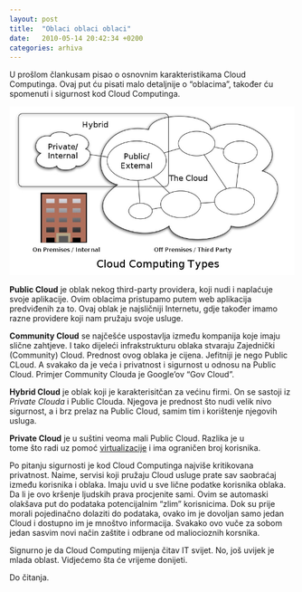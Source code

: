 ```yaml
---
layout: post
title:  "Oblaci oblaci oblaci"
date:   2010-05-14 20:42:34 +0200
categories: arhiva
---
```

U prošlom člankusam pisao o osnovnim karakteristikama Cloud Computinga. Ovaj put ću pisati malo detaljnije o “oblacima”, također ću spomenuti i sigurnost kod Cloud Computinga.

<img src="/assets/cloud-computing.jpg" width="600" />

**Public Cloud** je oblak nekog third-party providera, koji nudi i naplaćuje svoje aplikacije. Ovim oblacima pristupamo putem web aplikacija predviđenih za to. Ovaj oblak je najsličniji Internetu, gdje također imamo razne providere koji nam pružaju svoje usluge.

**Community Cloud** se najčešće uspostavlja između kompanija koje imaju slične zahtjeve. I tako dijeleći infrakstrukturu oblaka stvaraju Zajednički (Community) Cloud. Prednost ovog oblaka je cijena. Jefitniji je nego Public CLoud. A svakako da je veća i privatnost i sigurnost u odnosu na Public Cloud. Primjer Community Clouda je Google’ov “Gov Cloud”.

**Hybrid Cloud** je oblak koji je karakterisitčan za većinu firmi. On se sastoji iz *Private Clouda* i Public Clouda. Njegova je prednost što nudi velik nivo sigurnost, a i brz prelaz na Public Cloud, samim tim i korištenje njegovih usluga.

**Private Cloud** je u suštini veoma mali Public Cloud. Razlika je u tome što radi uz pomoć [virtualizacije] i ima ograničen broj korisnika.

Po pitanju sigurnosti je kod Cloud Computinga najviše kritikovana privatnost. Naime, servisi koji pružaju Cloud usluge prate sav saobraćaj između korisnika i oblaka. Imaju uvid u sve lične podatke korisnika oblaka. Da li je ovo kršenje ljudskih prava procjenite sami. Ovim se automaski olakšava put do podataka potencijalnim “zlim” korisnicima. Dok su prije morali pojedinačno dolaziti do podataka, ovako im je dovoljan samo jedan Cloud i dostupno im je mnoštvo informacija. Svakako ovo vuče za sobom jedan sasvim novi način zaštite i odbrane od maliocioznih korsnika.

Signurno je da Cloud Computing mijenja čitav IT svijet. No, još uvijek je mlada oblast. Vidjećemo šta će vrijeme donijeti.

Do čitanja.

[virtualizacije]: http://en.wikipedia.org/wiki/Virtualization
